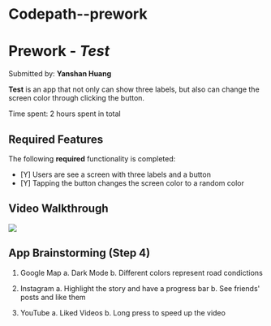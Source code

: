 # Codepath--prework
# Prework - *Test*

Submitted by: **Yanshan Huang**

**Test** is an app that not only can show three labels, but also can change the screen color through clicking the button.

Time spent: 2 hours spent in total

## Required Features

The following **required** functionality is completed:

- [Y] Users are see a screen with three labels and a button
- [Y] Tapping the button changes the screen color to a random color
 
## Video Walkthrough
<div>
    <a href="https://www.loom.com/share/863a29893e704e1aa4c1eb4f6e60baeb">
    </a>
    <a href="https://www.loom.com/share/863a29893e704e1aa4c1eb4f6e60baeb">
      <img style="max-width:300px;" src="https://cdn.loom.com/sessions/thumbnails/863a29893e704e1aa4c1eb4f6e60baeb-d0a197e729e48d43-full-play.gif">
    </a>
  </div>

## App Brainstorming (Step 4)
1. Google Map
    a. Dark Mode
    b. Different colors represent road condictions

2. Instagram
    a. Highlight the story and have a progress bar
    b. See friends' posts and like them

3. YouTube
    a. Liked Videos
    b. Long press to speed up the video



